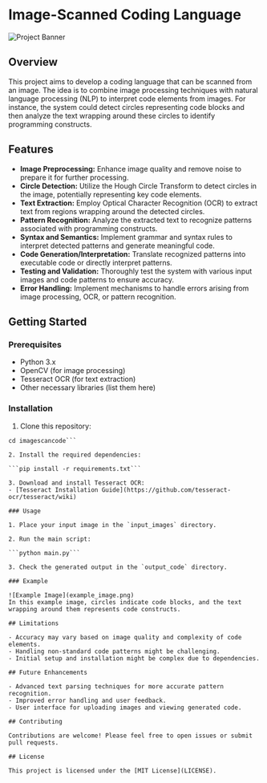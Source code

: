 # Image-Scanned Coding Language

![Project Banner](banner_image.png)

## Overview

This project aims to develop a coding language that can be scanned from an image. The idea is to combine image processing techniques with natural language processing (NLP) to interpret code elements from images. For instance, the system could detect circles representing code blocks and then analyze the text wrapping around these circles to identify programming constructs.

## Features

- **Image Preprocessing:** Enhance image quality and remove noise to prepare it for further processing.
- **Circle Detection:** Utilize the Hough Circle Transform to detect circles in the image, potentially representing key code elements.
- **Text Extraction:** Employ Optical Character Recognition (OCR) to extract text from regions wrapping around the detected circles.
- **Pattern Recognition:** Analyze the extracted text to recognize patterns associated with programming constructs.
- **Syntax and Semantics:** Implement grammar and syntax rules to interpret detected patterns and generate meaningful code.
- **Code Generation/Interpretation:** Translate recognized patterns into executable code or directly interpret patterns.
- **Testing and Validation:** Thoroughly test the system with various input images and code patterns to ensure accuracy.
- **Error Handling:** Implement mechanisms to handle errors arising from image processing, OCR, or pattern recognition.

## Getting Started

### Prerequisites

- Python 3.x
- OpenCV (for image processing)
- Tesseract OCR (for text extraction)
- Other necessary libraries (list them here)

### Installation

1. Clone this repository:

```git clone https://github.com/yourusername/imagescancode.git
cd imagescancode```

2. Install the required dependencies:

```pip install -r requirements.txt```

3. Download and install Tesseract OCR:
- [Tesseract Installation Guide](https://github.com/tesseract-ocr/tesseract/wiki)

### Usage

1. Place your input image in the `input_images` directory.

2. Run the main script:

```python main.py```

3. Check the generated output in the `output_code` directory.

### Example

![Example Image](example_image.png)
In this example image, circles indicate code blocks, and the text wrapping around them represents code constructs.

## Limitations

- Accuracy may vary based on image quality and complexity of code elements.
- Handling non-standard code patterns might be challenging.
- Initial setup and installation might be complex due to dependencies.

## Future Enhancements

- Advanced text parsing techniques for more accurate pattern recognition.
- Improved error handling and user feedback.
- User interface for uploading images and viewing generated code.

## Contributing

Contributions are welcome! Please feel free to open issues or submit pull requests.

## License

This project is licensed under the [MIT License](LICENSE).
